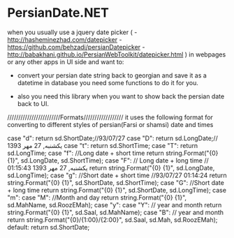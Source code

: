 PersianDate.NET
===============

when you usually use a jquery date picker (
  -http://hasheminezhad.com/datepicker 
  -https://github.com/behzadi/persianDatepicker
  -http://babakhani.github.io/PersianWebToolkit/datepicker.html
  ) 
  in webpages or any other apps in UI side and want to:
  
- convert your persian date string back to georgian and save it as a datetime in database you need some functions to do it for you.

  
- also you need this library when you want to show back the persian date back to UI.
  


////////////////////////Formats//////////////////
it uses the following format for converting to  different styles of persian(Farsi or shamsi) date and times 

case "d": return sd.ShortDate;//93/07/27
case "D": return sd.LongDate;//یکشنبه, 27 مهر 1393
case "t": return sd.ShortTime;
case "T": return sd.LongTime;
case "f": //Long date + short time
    return string.Format("{0} {1}", sd.LongDate, sd.ShortTime);
case "F": // Long date + long time //یکشنبه, 27 مهر 1393 01:15:43
    return string.Format("{0} {1}", sd.LongDate, sd.LongTime);
case "g": //Short date + short time //93/07/27 01:14:24
    return string.Format("{0} {1}", sd.ShortDate, sd.ShortTime);
case "G": //Short date + long time
    return string.Format("{0} {1}", sd.ShortDate, sd.LongTime);
case "m":
case "M":  //Month and day
    return string.Format("{0} {1}", sd.MahName, sd.RoozEMah);
case "y":
case "Y": // year and month
    return string.Format("{0} {1}", sd.Saal, sd.MahName);
case "B": // year and month
    return string.Format("{0}/{1:00}/{2:00}", sd.Saal, sd.Mah, sd.RoozEMah);
default:
    return sd.ShortDate;
